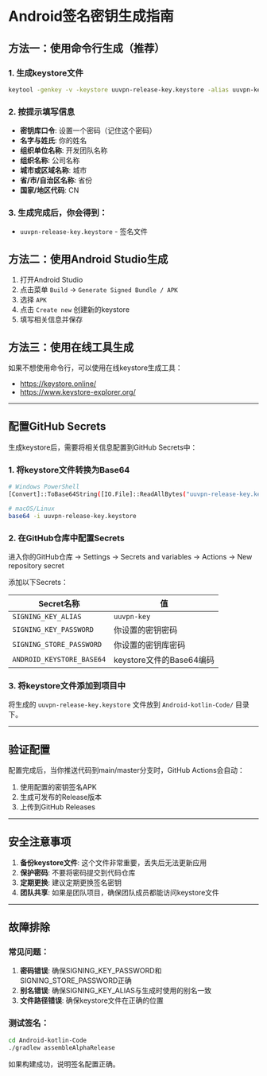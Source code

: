 # Android签名密钥生成指南

## 方法一：使用命令行生成（推荐）

### 1. 生成keystore文件
```bash
keytool -genkey -v -keystore uuvpn-release-key.keystore -alias uuvpn-key -keyalg RSA -keysize 2048 -validity 10000
```

### 2. 按提示填写信息
- **密钥库口令**: 设置一个密码（记住这个密码）
- **名字与姓氏**: 你的姓名
- **组织单位名称**: 开发团队名称
- **组织名称**: 公司名称
- **城市或区域名称**: 城市
- **省/市/自治区名称**: 省份
- **国家/地区代码**: CN

### 3. 生成完成后，你会得到：
- `uuvpn-release-key.keystore` - 签名文件

## 方法二：使用Android Studio生成

1. 打开Android Studio
2. 点击菜单 `Build` → `Generate Signed Bundle / APK`
3. 选择 `APK`
4. 点击 `Create new` 创建新的keystore
5. 填写相关信息并保存

## 方法三：使用在线工具生成

如果不想使用命令行，可以使用在线keystore生成工具：
- https://keystore.online/
- https://www.keystore-explorer.org/

---

## 配置GitHub Secrets

生成keystore后，需要将相关信息配置到GitHub Secrets中：

### 1. 将keystore文件转换为Base64
```bash
# Windows PowerShell
[Convert]::ToBase64String([IO.File]::ReadAllBytes("uuvpn-release-key.keystore"))

# macOS/Linux
base64 -i uuvpn-release-key.keystore
```

### 2. 在GitHub仓库中配置Secrets
进入你的GitHub仓库 → Settings → Secrets and variables → Actions → New repository secret

添加以下Secrets：

| Secret名称 | 值 |
|-----------|-----|
| `SIGNING_KEY_ALIAS` | `uuvpn-key` |
| `SIGNING_KEY_PASSWORD` | 你设置的密钥密码 |
| `SIGNING_STORE_PASSWORD` | 你设置的密钥库密码 |
| `ANDROID_KEYSTORE_BASE64` | keystore文件的Base64编码 |

### 3. 将keystore文件添加到项目中
将生成的 `uuvpn-release-key.keystore` 文件放到 `Android-kotlin-Code/` 目录下。

---

## 验证配置

配置完成后，当你推送代码到main/master分支时，GitHub Actions会自动：
1. 使用配置的密钥签名APK
2. 生成可发布的Release版本
3. 上传到GitHub Releases

---

## 安全注意事项

1. **备份keystore文件**: 这个文件非常重要，丢失后无法更新应用
2. **保护密码**: 不要将密码提交到代码仓库
3. **定期更换**: 建议定期更换签名密钥
4. **团队共享**: 如果是团队项目，确保团队成员都能访问keystore文件

---

## 故障排除

### 常见问题：

1. **密码错误**: 确保SIGNING_KEY_PASSWORD和SIGNING_STORE_PASSWORD正确
2. **别名错误**: 确保SIGNING_KEY_ALIAS与生成时使用的别名一致
3. **文件路径错误**: 确保keystore文件在正确的位置

### 测试签名：
```bash
cd Android-kotlin-Code
./gradlew assembleAlphaRelease
```

如果构建成功，说明签名配置正确。
